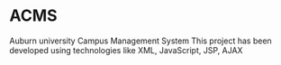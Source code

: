 # ACMS
Auburn university Campus Management System
This project has been developed using technologies like XML, JavaScript, JSP, AJAX
